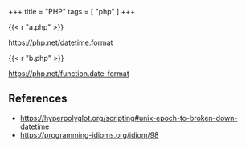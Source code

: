 +++
title = "PHP"
tags = [ "php" ]
+++

{{< r "a.php" >}}

<https://php.net/datetime.format>

{{< r "b.php" >}}

<https://php.net/function.date-format>

## References

- <https://hyperpolyglot.org/scripting#unix-epoch-to-broken-down-datetime>
- <https://programming-idioms.org/idiom/98>

